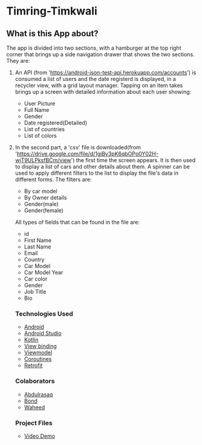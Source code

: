 # Timring-Timkwali

## What is this App about?
The app is divided into two sections, with a hamburger at the top right corner that brings up a side navigation drawer that shows the two sections. They are:
1. An API (from 'https://android-json-test-api.herokuapp.com/accounts') is consumed a list of users and the date registerd is displayed, in a recycler view, with a grid layout manager.
   Tapping on an item takes brings up a screen with detailed information about each user showing:
   * User Picture
   * Full Name
   * Gender
   * Date registered(Detailed)
   * List of countries
   * List of colors
  
2. In the second part, a 'csv' file is downloaded(from 'https://drive.google.com/file/d/1giBv3pK6qbOPo0Y02H-wjT9ULPksfBCm/view') the first time the screen appears. It is then used to display a list of cars and other details about them.
   A spinner can be used to apply different filters to the list to display the file's data in different forms. The filters are:
   * By car model
   * By Owner details
   * Gender(male)
   * Gender(female)
   
   All types of fields that can be found in the file are:
   * id
   * First Name
   * Last Name
   * Email
   * Country
   * Car Model
   * Car Model Year
   * Car color
   * Gender 
   * Job Title
   * Bio
   
   ### Technologies Used
   * [Android](https://www.android.com/)
   * [Android Studio](https://developer.android.com/studio)
   * [Kotlin](https://kotlinlang.org/)
   * [View binding](https://developer.android.com/topic/libraries/view-binding)
   * [Viewmodel](https://developer.android.com/topic/libraries/architecture/viewmodel)
   * [Coroutines](https://developer.android.com/kotlin/coroutines)
   * [Retrofit](https://square.github.io/retrofit/)
   
   ### Colaborators
   * [Abdulrasaq](https://github.com/darothub)
   * [Bond](https://github.com/bondz)
   * [Waheed](https://github.com/wptechprodigy)
   
   
   ### Project Files
   * [Video Demo](https://drive.google.com/file/d/1n-G2X1ABof8D7cCwAgvgTIRRwuF1wwTx/view?usp=sharing)
